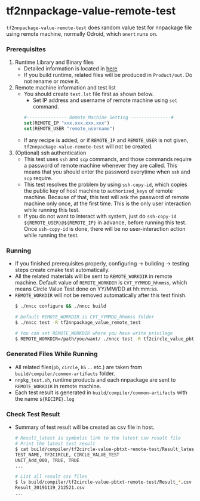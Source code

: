 # tf2nnpackage-value-remote-test

`tf2nnpackage-value-remote-test` does random value test for nnpackage file using remote machine, normally Odroid, which `onert` runs on.

### Prerequisites

1. Runtime Library and Binary files
    - Detailed information is located in [here](../../docs/howto/how-to-cross-build-runtime-for-arm.md)
    - If you build runtime, related files will be produced in `Product/out`. Do not rename or move it.
1. Remote machine information and test list
    - You should create `test.lst` file first as shown below.
        - Set IP address and username of remote machine using `set` command.
        ```cmake
        #--------------- Remote Machine Setting ---------------#
        set(REMOTE_IP "xxx.xxx.xxx.xxx")
        set(REMOTE_USER "remote_username")
        ```
    - If any recipe is added, or if `REMOTE_IP` and `REMOTE_USER` is not given, `tf2nnpackage-value-remote-test` will not be created. 
1. (Optional) ssh authentication
    - This test uses `ssh` and `scp` commands, and those commands require a password of remote machine whenever they are called. This means that you should enter the password everytime when `ssh` and `scp` require.
    - This test resolves the problem by using `ssh-copy-id`, which copies the public key of host machine to `authorized_keys` of remote machine. Because of that, this test will ask the password of remote machine only once, at the first time. This is the only user interaction while running this test.
    - If you do not want to interact with system, just do `ssh-copy-id ${REMOTE_USER}@${REMOTE_IP}` in advance, before running this test. Once `ssh-copy-id` is done, there will be no user-interaction action while running the test.

### Running

- If you finished prerequisites properly, configuring -> building -> testing steps create cmake test automatically.
- All the related materials will be sent to `REMOTE_WORKDIR` in remote machine. Default value of `REMOTE_WORKDIR` is `CVT_YYMMDD_hhmmss`, which means Circle Value Test done on YY/MM/DD at hh:mm:ss.
- `REMOTE_WORKDIR` will not be removed automatically after this test finish.
    ```sh
    $ ./nncc configure && ./nncc build

    # Default REMOTE_WORKDIR is CVT_YYMMDD_hhmmss folder
    $ ./nncc test -R tf2nnpackage_value_remote_test

    # You can set REMOTE_WORKDIR where you have write privilege
    $ REMOTE_WORKDIR=/path/you/want/ ./nncc test -R tf2circle_value_pbtxt_remote_test
    ```

### Generated Files While Running

- All related files(`pb`, `circle`, `h5` ... etc.) are taken from `build/compiler/common-artifacts` folder.
- `nnpkg_test.sh`, runtime products and each nnpackage are sent to `REMOTE_WORKDIR` in remote machine.
- Each test result is generated in `build/compiler/common-artifacts` with the name `${RECIPE}.log`

### Check Test Result

- Summary of test result will be created as csv file in host.
    ```sh
    # Result_latest is symbolic link to the latest csv result file
    # Print the latest test result
    $ cat build/compiler/tf2circle-value-pbtxt-remote-test/Result_latest
    TEST_NAME, TF2CIRCLE, CIRCLE_VALUE_TEST
    UNIT_Add_000, TRUE, TRUE
    ...

    # List all result csv files
    $ ls build/compiler/tf2circle-value-pbtxt-remote-test/Result_*.csv
    Result_20191119_212521.csv
    ...
    ```
